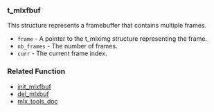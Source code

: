 ### t_mlxfbuf
This structure represents a framebuffer that contains multiple frames.

- `frame` - A pointer to the t_mlximg structure representing the frame.
- `nb_frames` - The number of frames.
- `curr` - The current frame index.

### Related Function
- [init_mlxfbuf](./init_mlxfbuf.md)
- [del_mlxbuf](./del_mlxbuf.md)
- [mlx_tools_doc](./mlx-tools-doc.md)
